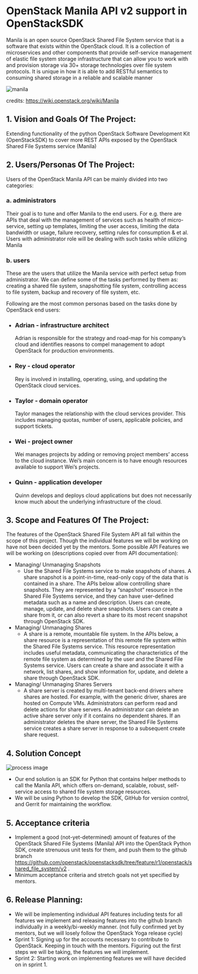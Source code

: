 #  OpenStack Manila API v2 support in OpenStackSDK
Manila is an open source OpenStack Shared File System service that is a software that exists within the OpenStack cloud. It is a collection of microservices and other components that provide self-service management of elastic file system storage infrastructure that can allow you to work with and provision storage via 30+ storage technologies over file system protocols. It is unique in how it is able to add RESTful semantics to consuming shared storage in a reliable and scalable manner

![manila](https://wiki.openstack.org/w/images/4/43/Shares_Service.png)

credits: https://wiki.openstack.org/wiki/Manila
## 1.   Vision and Goals Of The Project:
Extending functionality of the python OpenStack Software Development Kit (OpenStackSDK) to cover more REST APIs exposed by the OpenStack Shared File Systems service (Manila)

## 2. Users/Personas Of The Project:
Users of the OpenStack Manila API can be mainly divided into two categories:  
### a. administrators  
  Their goal is to tune and offer Manila to the end users. For e.g. there are APIs that deal with the management of services such as health of micro-service, setting up templates, limiting the user access, limiting the data bandwidth or usage, failure recovery, setting rules for consumption & et al. Users with administrator role will be dealing with such tasks while utilizing Manila
### b. users  
  These are the users that utilize the Manila service with perfect setup from administrator. We can define some of the tasks performed by them as: creating a shared file system, snapshotting file system, controlling access to file system, backup and recovery of file system, etc.

Following are the most common personas based on the tasks done by OpenStack end users:
- ### Adrian - infrastructure architect
  Adrian is responsible for the strategy and road-map for his company’s cloud and identifies reasons to compel management to adopt OpenStack for production environments.
- ### Rey - cloud operator
  Rey is involved in installing, operating, using, and updating the OpenStack cloud services.
- ### Taylor - domain operator
  Taylor manages the relationship with the cloud services provider. This includes managing quotas, number of users, applicable policies, and support tickets.
- ### Wei - project owner
  Wei manages projects by adding or removing project members’ access to the cloud instance. Wei’s main concern is to have enough resources available to support Wei’s projects.
- ### Quinn - application developer
  Quinn develops and deploys cloud applications but does not necessarily know much about the underlying infrastructure of the cloud.
<!-- - End-users of Manila
- People that use OpenStack to develop their public cloud environment projects
- Some major companies using openStack: Adobe, American Express, Best buy, Bloomberg
- Few services that can be achieved using manila are:
  - **Database as a service**: With a database as a service model, application owners do not have to install and maintain the database themselves. Instead, the database service provider takes responsibility for installing and maintaining the database, and application owners are charged according to their usage of the service. It is similar to software as a service.
  - **Big Data**: Through Manila’s HDFS native driver plugin, users can create a highly scalable, flexible, fast, and cost effective storage platform, because it can store and distribute very large data sets across hundreds of inexpensive servers that operate in parallel.
  - **cross-tenant data sharing**: a tenant is a group of users sharing common access to a software instance with specific privileges. As manila is a shared file system, we can use its capabilities to achieve data-sharing between multiple tenants. This can help software to run in a distributed environment ensuring that all the different instances are sharing the same data. -->

## 3.   Scope and Features Of The Project:
The features of the OpenStack Shared File System API all fall within the scope of this project. Though the individual features we will be working on have not been decided yet by the mentors. Some possible API Features we will be working on (descriptions copied over from API documentation):  
- Managing/ Unmanaging Snapshots
  - Use the Shared File Systems service to make snapshots of shares. A share snapshot is a point-in-time, read-only copy of the data that is contained in a share. The APIs below allow controlling share snapshots. They are represented by a “snapshot” resource in the Shared File Systems service, and they can have user-defined metadata such as a name and description. Users can create, manage, update, and delete share snapshots. Users can create a share from it, or can also revert a share to its most recent snapshot through OpenStack SDK.
- Managing/ Unmanaging Shares
  - A share is a remote, mountable file system. In the APIs below, a share resource is a representation of this remote file system within the Shared File Systems service. This resource representation includes useful metadata, communicating the characteristics of the remote file system as determined by the user and the Shared File Systems service.
Users can create a share and associate it with a network, list shares, and show information for, update, and delete a share through OpenStack SDK.
- Managing/ Unmanaging Shares Servers
  - A share server is created by multi-tenant back-end drivers where shares are hosted. For example, with the generic driver, shares are hosted on Compute VMs.
Administrators can perform read and delete actions for share servers. An administrator can delete an active share server only if it contains no dependent shares. If an administrator deletes the share server, the Shared File Systems service creates a share server in response to a subsequent create share request.

## 4. Solution Concept
![process image](https://github.com/tutkuna/cs6620/blob/main/Screenshot%202021-09-23%20194854.jpg)

- Our end solution is an SDK for Python that contains helper methods to call the Manila API, which offers on-demand, scalable, robust, self-service access to shared file system storage resources. 
- We will be using Python to develop the SDK, GitHub for version control, and Gerrit for maintaining the workflow.


## 5. Acceptance criteria
- Implement a good (not-yet-determined) amount of features of the OpenStack Shared File Systems (Manila) API into the OpenStack Python SDK, create strenuous unit tests for them, and push them to the github branch https://github.com/openstack/openstacksdk/tree/feature/r1/openstack/shared_file_system/v2 .
- Minimum acceptance criteria and stretch goals not yet specified by mentors.

## 6.  Release Planning:
- We will be implementing individual API features including tests for all features we implement and releasing features into the github branch individually in a weekly/bi-weekly manner. (not fully confirmed yet by mentors, but we will losely follow the OpenStack Yoga release cycle)
- Sprint 1: Signing up for the accounts necessary to contribute to OpenStack. Keeping in touch with the mentors. Figuring out the first steps we will be taking, the features we will implement.
- Sprint 2: Starting work on implementing features we will have decided on in sprint 1.


